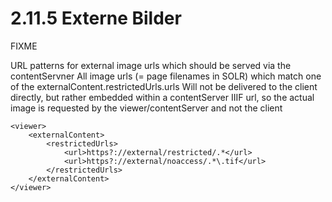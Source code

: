 # 2.11.5 Externe Bilder

FIXME

URL patterns for external image urls which should be served via the contentServner All image urls \(= page filenames in SOLR\) which match one of the externalContent.restrictedUrls.urls Will not be delivered to the client directly, but rather embedded within a contentServer IIIF url, so the actual image is requested by the viewer/contentServer and not the client

```markup
<viewer>
    <externalContent>
        <restrictedUrls>
            <url>https?://external/restricted/.*</url>
            <url>https?://external/noaccess/.*\.tif</url>
        </restrictedUrls>
    </externalContent>
</viewer>
```

